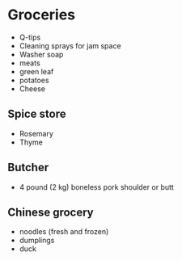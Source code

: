 # Groceries

- Q-tips
- Cleaning sprays for jam space
- Washer soap
- meats
- green leaf
- potatoes
- Cheese

## Spice store

- Rosemary
- Thyme

## Butcher

- 4 pound (2 kg) boneless pork shoulder or butt

## Chinese grocery

- noodles (fresh and frozen)
- dumplings
- duck
